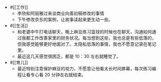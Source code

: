 - #[[工作]]
    - 李欣和阿丽雅过来谈商业向善初稿修改的事情
    - 下午修改京东的案例，让故事读起来更生动一些。
- #[[生活]]
    - 和老婆中午打电话聊天，晚上麻豆练习篮球的时候也在聊天，沟通如何通过我都工作改善家里的财务状况。每当想到这些，我也总是有些低落的，但我感觉能够更好地面对了。太隐私低落的事情，我也不愿意记录在笔记里。
    - 最近这几天感觉很困乏，都是 10：30 左右就睡觉了。
- #[[育儿]]
    - 最近特别注意保护麻豆的视力，不愿意让他看太长时间屏幕，每次练习编程让看专心看 20 分钟左右就结束。
